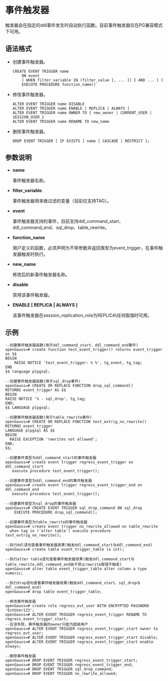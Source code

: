 # 事件触发器<a name="ZH-CN_TOPIC_0000001209983516"></a>

触发器会在指定的ddl事件发生时自动执行函数。目前事件触发器仅在PG兼容模式下可用。

## 语法格式<a name="zh-cn_topic_0283136626_zh-cn_topic_0237122110_zh-cn_topic_0059778640_sbee45c05d75942939b8cb27ddd67bd30"></a>

-   创建事件触发器。

    ```
    CREATE EVENT TRIGGER name
        ON event
        [ WHEN filter_variable IN (filter_value [, ... ]) [ AND ... ] ]
        EXECUTE PROCEDURE function_name()
    ```


-   修改事件触发器。

    ```
    ALTER EVENT TRIGGER name DISABLE
    ALTER EVENT TRIGGER name ENABLE [ REPLICA | ALWAYS ]
    ALTER EVENT TRIGGER name OWNER TO { new_owner | CURRENT_USER | SESSION_USER }
    ALTER EVENT TRIGGER name RENAME TO new_name
    ```


-   删除事件触发器。

    ```
    DROP EVENT TRIGGER [ IF EXISTS ] name [ CASCADE | RESTRICT ];
    ```
## 参数说明<a name="zh-cn_topic_0283165137_zh-cn_topic_0237122231_zh-cn_topic_0059778166_s65ae376394dba2599852d585997c77dd"></a>

-   **name**

    事件触发器名称。

-   **filter\_variable**

    事件触发器用来做过滤的变量（目前仅支持TAG）。

-   **event**

    事件触发器支持的事件，目前支持ddl_command_start、ddl_command_end、sql_drop、table_rewrite。

-   **function\_name**

    用户定义的函数，必须声明为不带参数并返回类型为event_trigger，在事件触发器触发时执行。

-   **new\_name**

    修改后的新事件触发器名称。

-   **disable**

    禁用该事件触发器。

-   **ENABLE [ REPLICA | ALWAYS ]**

    该事件触发器在session_replication_role为REPLICA\任何取值时可用。    
## 示例<a name="zh-cn_topic_0283731165_zh-cn_topic_0237122123_zh-cn_topic_0059778166_sfbca773f5bc99b3ead47668b3eb074fa"></a>

```
--创建事件触发器函数(用于ddl_command_start、ddl_command_end事件)
openGauss=# create function test_event_trigger() returns event_trigger as $$
BEGIN
    RAISE NOTICE 'test_event_trigger: % %', tg_event, tg_tag;
END
$$ language plpgsql;

--创建事件触发器函数(用于sql_drop事件)
openGauss=# CREATE OR REPLACE FUNCTION drop_sql_command()
RETURNS event_trigger AS $$
BEGIN
RAISE NOTICE '% - sql_drop', tg_tag;
END;
$$ LANGUAGE plpgsql;

--创建事件触发器函数(用于table_rewrite事件)
openGauss=# CREATE OR REPLACE FUNCTION test_evtrig_no_rewrite() RETURNS event_trigger
LANGUAGE plpgsql AS $$
BEGIN
  RAISE EXCEPTION 'rewrites not allowed';
END;
$$;

--创建事件类型为ddl_command_start的事件触发器
openGauss=# create event trigger regress_event_trigger on ddl_command_start
   execute procedure test_event_trigger();

--创建事件类型为ddl_command_end的事件触发器
openGauss=# create event trigger regress_event_trigger_end on ddl_command_end
   execute procedure test_event_trigger();

--创建事件类型为sql_drop的事件触发器
openGauss=# CREATE EVENT TRIGGER sql_drop_command ON sql_drop
    EXECUTE PROCEDURE drop_sql_command();

--创建事件类型为table_rewrite的事件触发器
openGauss=# create event trigger no_rewrite_allowed on table_rewrite
  when tag in ('alter table') execute procedure test_evtrig_no_rewrite();

--执行ddl语句查看事件触发器效果(触发ddl_command_start与ddl_command_end)
openGauss=# create table event_trigger_table (a int);

--执行alter table语句查看事件触发器效果(触发ddl_command_start与table_rewrite,ddl_command_end由于禁止rewrite报错不触发)
openGauss=# alter table event_trigger_table alter column a type numeric;

--执行drop语句查看事件触发器效果(触发ddl_command_start、sql_drop与ddl_command_end)
openGauss=# drop table event_trigger_table;

--修改事件触发器
openGauss=# create role regress_evt_user WITH ENCRYPTED PASSWORD 'EvtUser123';
openGauss=# ALTER EVENT TRIGGER regress_event_trigger RENAME TO regress_event_trigger_start;
--应该失败，事件触发器的owner只能为超级用户
openGauss=# ALTER EVENT TRIGGER regress_event_trigger_start owner to regress_evt_user;
openGauss=# ALTER EVENT TRIGGER regress_event_trigger_start disable;
openGauss=# ALTER EVENT TRIGGER regress_event_trigger_start enable always;

--删除事件触发器
openGauss=# DROP EVENT TRIGGER regress_event_trigger_start;
openGauss=# DROP EVENT TRIGGER regress_event_trigger_end;
openGauss=# DROP EVENT TRIGGER sql_drop_command;
openGauss=# DROP EVENT TRIGGER no_rewrite_allowed;
```
